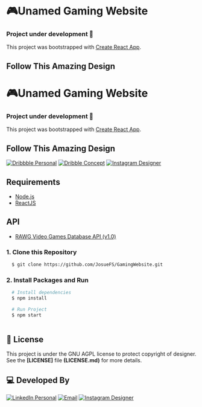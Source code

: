 # :video_game:Unamed Gaming Website
### Project under development :construction:
This project was bootstrapped with [Create React App](https://github.com/facebook/create-react-app).


## Follow This Amazing Design
# :video_game:Unamed Gaming Website
### Project under development :construction:
This project was bootstrapped with [Create React App](https://github.com/facebook/create-react-app).


## Follow This Amazing Design
[![Dribbble Personal](https://img.shields.io/badge/Dribbble-Andrew%20Sereda-ea4c89?style=for-the-badge&logo=Dribbble)](https://dribbble.com/andrewsereda)
[![Dribble Concept](https://img.shields.io/badge/ConceptArt-Playstation%205-006fcd?style=for-the-badge&logo=PlayStation)](https://dribbble.com/shots/11117563-PlayStation-5-Dashboard-Concept)
[![Instagram Designer](https://img.shields.io/badge/Instagram-@sereda.dsgn-e4405F?style=for-the-badge&logo=Instagram)](https://www.instagram.com/sereda.dsgn)

## Requirements
- [Node.js](https://nodejs.org/en/)
- [ReactJS](https://reactjs.org/)

## API
- [RAWG Video Games Database API (v1.0)](https://api.rawg.io/docs/)

### 1. Clone this Repository
```sh
  $ git clone https://github.com/JosueFS/GamingWebsite.git
```
### 2. Install Packages and Run

```sh
  # Install dependencies
  $ npm install
  
  # Run Project
  $ npm start
  
  ```
## :memo: License

This project is under the GNU AGPL license to protect copyright of designer. See the **[LICENSE]** file **(LICENSE.md)** for more details.

## :computer: Developed By
[![LinkedIn Personal](https://img.shields.io/badge/LinkedIn-Josue%20Ferreira-0077B5?style=for-the-badge&logo=LinkedIn)](https://www.linkedin.com/in/jfds)
[![Email](https://img.shields.io/badge/Gmail-josue.18rj@gmail.com-d14836?style=for-the-badge&logo=Gmail)](mailto:josue.18rj@gmail.com)
[![Instagram Designer](https://img.shields.io/badge/Instagram-@josueftael-e4405F?style=for-the-badge&logo=Instagram)](https://www.instagram.com/josueftael)
